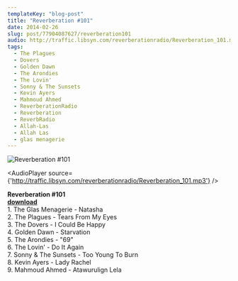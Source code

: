 ```yaml
---
templateKey: "blog-post"
title: "Reverberation #101"
date: 2014-02-26
slug: post/77904087627/reverberation101
audio: http://traffic.libsyn.com/reverberationradio/Reverberation_101.mp3
tags:
  - The Plagues
  - Dovers
  - Golden Dawn
  - The Arondies
  - The Lovin'
  - Sonny & The Sunsets
  - Kevin Ayers
  - Mahmoud Ahmed
  - ReverberationRadio
  - Reverberation
  - ReverbRadio
  - Allah-Las
  - Allah Las
  - glas menagerie
---
```


![Reverberation #101](../images/12c56d012639324b65771e5e70e0e33e18e753c306862e2b91d7e3f344d8681a.jpg)

<AudioPlayer source={'http://traffic.libsyn.com/reverberationradio/Reverberation_101.mp3'} />

<p><strong>Reverberation #101<br /></strong><strong><a href="http://traffic.libsyn.com/reverberationradio/Reverberation_101.mp3" title="download" target="_blank">download<br /></a></strong>1. The Glas Menagerie - Natasha<br />2. The Plagues - Tears From My Eyes<br />3. The Dovers - I Could Be Happy<br />4. Golden Dawn - Starvation<br />5. The Arondies - "69"<br />6. The Lovin' - Do It Again<br />7. Sonny &amp; The Sunsets - Too Young To Burn<br />8. Kevin Ayers - Lady Rachel<br />9. Mahmoud Ahmed - Atawurulign Lela</p>
